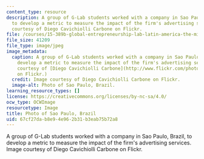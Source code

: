 ```yaml
---
content_type: resource
description: A group of G-Lab students worked with a company in Sao Paulo, Brazil,
  to develop a metric to measure the impact of the firm's advertising services. Image
  courtesy of Diego Cavichiolli Carbone on Flickr.
file: /courses/15-389b-global-entrepreneurship-lab-latin-america-the-middle-east-and-africa-fall-2010/67cf27dab8e94e962b31b3eab75b72a8_15-389bf10.jpg
file_size: 41209
file_type: image/jpeg
image_metadata:
  caption: A group of G-Lab students worked with a company in Sao Paulo, Brazil, to
    develop a metric to measure the impact of the firm's advertising services. (Image
    courtesy of [Diego Cavichiolli Carbone](http://www.flickr.com/photos/dccarbone/6090666816/)
    on Flickr.)
  credit: Image courtesy of Diego Cavichiolli Carbone on Flickr.
  image-alt: Photo of Sao Paulo, Brazil.
learning_resource_types: []
license: https://creativecommons.org/licenses/by-nc-sa/4.0/
ocw_type: OCWImage
resourcetype: Image
title: Photo of Sao Paulo, Brazil
uid: 67cf27da-b8e9-4e96-2b31-b3eab75b72a8
---
```

A group of G-Lab students worked with a company in Sao Paulo, Brazil, to develop a metric to measure the impact of the firm's advertising services. Image courtesy of Diego Cavichiolli Carbone on Flickr.